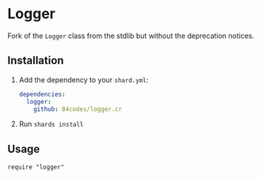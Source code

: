 # Logger

Fork of the `Logger` class from the stdlib but without the deprecation notices.

## Installation

1. Add the dependency to your `shard.yml`:

   ```yaml
   dependencies:
     logger:
       github: 84codes/logger.cr
   ```

2. Run `shards install`

## Usage

```crystal
require "logger"
```
